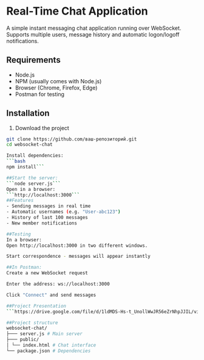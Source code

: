 # Real-Time Chat Application

A simple instant messaging chat application running over WebSocket. Supports multiple users, message history and automatic logon/logoff notifications.

##  Requirements
- Node.js
- NPM (usually comes with Node.js)
- Browser (Chrome, Firefox, Edge)
- Postman for testing

## Installation
1. Download the project
```bash 
git clone https://github.com/ваш-репозиторий.git
cd websocket-chat

Install dependencies:
```bash
npm install```

##Start the server:
```node server.js```
Open in a browser:
```http://localhost:3000```
##Features
- Sending messages in real time
- Automatic usernames (e.g. "User-abc123")
- History of last 100 messages
- New member notifications

##Testing
In a browser:
Open http://localhost:3000 in two different windows.

Start correspondence - messages will appear instantly

##In Postman:
Create a new WebSocket request

Enter the address: ws://localhost:3000

Click "Connect" and send messages

##Project Presentation
```https://drive.google.com/file/d/1ldMDS-Hs-t_UnollWwJR56eZrNhpJJIL/view?usp=sharing```

##Project structure
websocket-chat/
├─── server.js # Main server
├─── public/
│ └── index.html # Chat interface
└── package.json # Dependencies

